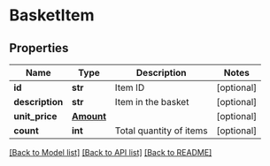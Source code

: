 # BasketItem

## Properties
Name | Type | Description | Notes
------------ | ------------- | ------------- | -------------
**id** | **str** | Item ID | [optional] 
**description** | **str** | Item in the basket | [optional] 
**unit_price** | [**Amount**](Amount.md) |  | [optional] 
**count** | **int** | Total quantity of items | [optional] 

[[Back to Model list]](../README.md#documentation-for-models) [[Back to API list]](../README.md#documentation-for-api-endpoints) [[Back to README]](../README.md)


